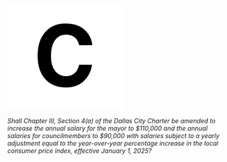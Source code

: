 ![Proposition C](../C.png)

*Shall Chapter III, Section 4(a) of the Dallas City Charter be amended to increase the annual salary for the mayor to $110,000 and the annual salaries for councilmembers to $90,000 with salaries subject to a yearly adjustment equal to the year-over-year percentage increase in the local consumer price index, effective January 1, 2025?*
